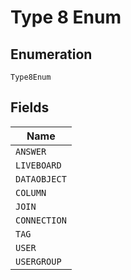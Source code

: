 
# Type 8 Enum

## Enumeration

`Type8Enum`

## Fields

| Name |
|  --- |
| `ANSWER` |
| `LIVEBOARD` |
| `DATAOBJECT` |
| `COLUMN` |
| `JOIN` |
| `CONNECTION` |
| `TAG` |
| `USER` |
| `USERGROUP` |

